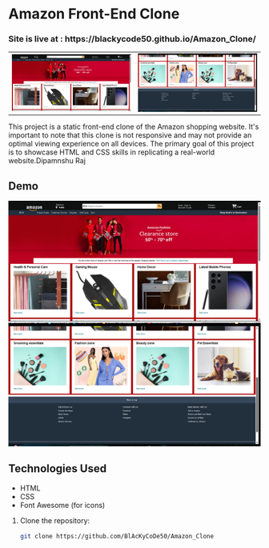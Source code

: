 ﻿# Amazon Front-End Clone
<h3>Site is live at : https://blackycode50.github.io/Amazon_Clone/
</h3>
<table>
  <tr>
    <td style="object-fit: cover;"><img src="ss_1.png" alt="Homepage Screenshot" width="300"/></td>
    <td style="object-fit: cover;"><img src="ss_2.png" alt="Product Page Screenshot" width="300"/></td>
  </tr>
</table>
This project is a static front-end clone of the Amazon shopping website. It's important to note that this clone is not responsive and may not provide an optimal viewing experience on all devices. The primary goal of this project is to showcase HTML and CSS skills in replicating a real-world website.Dipamnshu Raj

## Demo
![Homepage Screenshot](ss_1.png)
![Product Page Screenshot](ss_2.png)


## Technologies Used

- HTML
- CSS
- Font Awesome (for icons)



1. Clone the repository:

   ```bash
   git clone https://github.com/BlAcKyCoDe50/Amazon_Clone
